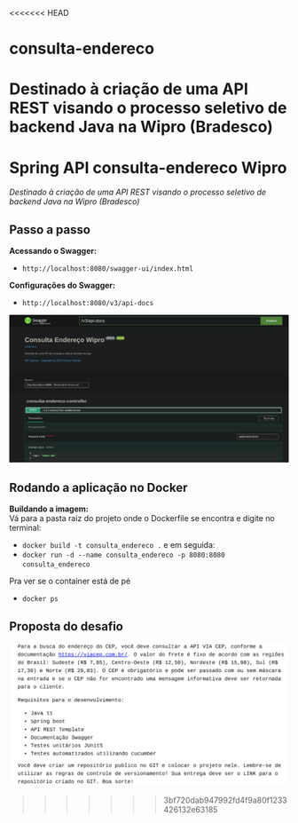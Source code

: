 <<<<<<< HEAD
# consulta-endereco
Destinado à criação de uma API REST visando o processo seletivo de backend Java na Wipro (Bradesco)
=======
# Spring API consulta-endereco Wipro
_Destinado à criação de uma API REST visando o processo seletivo de backend Java na Wipro (Bradesco)_

## Passo a passo

**Acessando o Swagger:** 

- ``http://localhost:8080/swagger-ui/index.html``

**Configurações do Swagger:**

- ``http://localhost:8080/v3/api-docs``

![img_1.png](src/main/resources/static/swagger.png)

## Rodando a aplicação no Docker

**Buildando a imagem:** <br>
Vá para a pasta raiz do projeto onde o Dockerfile se encontra e digite no terminal:
- ``docker build -t consulta_endereco .`` e em seguida:
- ``docker run -d --name consulta_endereco -p 8080:8080 consulta_endereco``

Pra ver se o container está de pé 
- ``docker ps``


## Proposta do desafio

![desafio.png](src/main/resources/static/desafio.png)
>>>>>>> 3bf720dab947992fd4f9a80f1233426132e63185